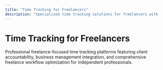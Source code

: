 ```yaml
---
title: "Time Tracking for Freelancers"
description: "Specialized time tracking solutions for freelancers with business management, client accountability, and payment integration"
---
```


# Time Tracking for Freelancers

Professional freelance-focused time tracking platforms featuring client accountability, business management integration, and comprehensive freelance workflow optimization for independent professionals.